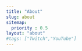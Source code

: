 ```yaml
---
title: "About"
slug: about
sitemap:
  priority : 0.5
layout: "about"
#tags: ["Twitch","YouTube"]
---
```

